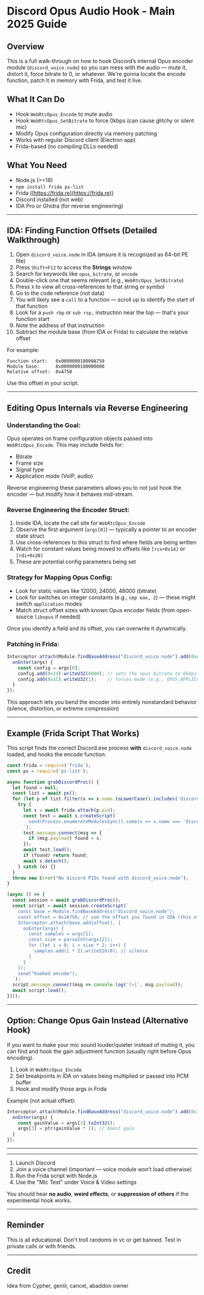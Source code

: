 # Discord Opus Audio Hook - Main 2025 Guide

## Overview

This is a full walk-through on how to hook Discord’s internal Opus encoder module (`discord_voice.node`) so you can mess with the audio — mute it, distort it, force bitrate to 0, or whatever. We're gonna locate the encode function, patch it in memory with Frida, and test it live.

## What It Can Do

- Hook `WebRtcOpus_Encode` to mute audio
- Hook `WebRtcOpus_SetBitrate` to force 0kbps (can cause glitchy or silent mic)
- Modify Opus configuration directly via memory patching
- Works with regular Discord client (Electron app)
- Frida-based (no compiling DLLs needed)

## What You Need

- Node.js (>=18)
- `npm install frida ps-list`
- Frida ([https://frida.re](https://frida.re))
- Discord installed (not web)
- IDA Pro or Ghidra (for reverse engineering)

---

## IDA: Finding Function Offsets (Detailed Walkthrough)

1. Open `discord_voice.node` in IDA (ensure it is recognized as 64-bit PE file)
2. Press `Shift+F12` to access the **Strings** window
3. Search for keywords like `opus`, `bitrate`, or `encode`
4. Double-click one that seems relevant (e.g., `WebRtcOpus_SetBitrate`)
5. Press `X` to view all cross-references to that string or symbol
6. Go to the code reference (not data)
7. You will likely see a `call` to a function — scroll up to identify the start of that function
8. Look for a `push rbp` or `sub rsp,` instruction near the top — that's your function start
9. Note the address of that instruction
10. Subtract the module base (from IDA or Frida) to calculate the relative offset

For example:

```
Function start:   0x000000018000A750
Module base:      0x0000000180000000
Relative offset:  0xA750
```

Use this offset in your script.

---

## Editing Opus Internals via Reverse Engineering

### Understanding the Goal:

Opus operates on frame configuration objects passed into `WebRtcOpus_Encode`. This may include fields for:

- Bitrate
- Frame size
- Signal type
- Application mode (VoIP, audio)

Reverse engineering these parameters allows you to not just hook the encoder — but modify how it behaves mid-stream.

### Reverse Engineering the Encoder Struct:

1. Inside IDA, locate the call site for `WebRtcOpus_Encode`
2. Observe the first argument (`args[0]`) — typically a pointer to an encoder state struct
3. Use cross-references to this struct to find where fields are being written
4. Watch for constant values being moved to offsets like `[rcx+0x14]` or `[rdi+0x20]`
5. These are potential config parameters being set

### Strategy for Mapping Opus Config:

- Look for static values like 12000, 24000, 48000 (bitrate)
- Look for switches on integer constants (e.g., `cmp eax, 2`) — these might switch `application` modes
- Match struct offset sizes with known Opus encoder fields (from open-source `libopus` if needed)

Once you identify a field and its offset, you can overwrite it dynamically.

### Patching in Frida:

```js
Interceptor.attach(Module.findBaseAddress("discord_voice.node").add(0xA750), {
  onEnter(args) {
    const config = args[0];
    config.add(0x14).writeU32(6000); // sets the opus bitrate to 6kbps
    config.add(0x1C).writeU32(1);    // forces mode (e.g., OPUS_APPLICATION_VOIP)
  }
});
```

This approach lets you bend the encoder into entirely nonstandard behavior (silence, distortion, or extreme compression)

---

## Example (Frida Script That Works)

This script finds the correct Discord.exe process **with** `discord_voice.node` loaded, and hooks the encode function.

```js
const frida = require('frida');
const ps = require('ps-list');

async function grabDiscordProc() {
  let found = null;
  const list = await ps();
  for (let p of list.filter(x => x.name.toLowerCase().includes('discord'))) {
    try {
      let s = await frida.attach(p.pid);
      const test = await s.createScript(`
        send(Process.enumerateModulesSync().some(x => x.name === 'discord_voice.node'));
      `);
      test.message.connect(msg => {
        if (msg.payload) found = s;
      });
      await test.load();
      if (found) return found;
      await s.detach();
    } catch (e) {}
  }
  throw new Error("No discord PIDs found with discord_voice.node");
}

(async () => {
  const session = await grabDiscordProc();
  const script = await session.createScript(`
    const base = Module.findBaseAddress("discord_voice.node");
    const offset = 0x1A750; // use the offset you found in IDA (this offset may be outdated or wrong)
    Interceptor.attach(base.add(offset), {
      onEnter(args) {
        const samples = args[1];
        const size = parseInt(args[2]);
        for (let i = 0; i < size * 2; i++) {
          samples.add(i * 2).writeS16(0); // silence
        }
      }
    });
    send("hooked encode");
  `);
  script.message.connect(msg => console.log('[>]', msg.payload));
  await script.load();
})();
```

---

## Option: Change Opus Gain Instead (Alternative Hook)

If you want to make your mic sound louder/quieter instead of muting it, you can find and hook the gain adjustment function (usually right before Opus encoding).

1. Look in `WebRtcOpus_Encode`
2. Set breakpoints in IDA on values being multiplied or passed into PCM buffer
3. Hook and modify those args in Frida

Example (not actual offset):

```js
Interceptor.attach(Module.findBaseAddress("discord_voice.node").add(0x11C90), {
  onEnter(args) {
    const gainValue = args[3].toInt32();
    args[3] = ptr(gainValue * 2); // boost gain
  }
});
```

---

---

1. Launch Discord
2. Join a voice channel (important — voice module won’t load otherwise)
3. Run the Frida script with Node.js
4. Use the "Mic Test" under Voice & Video settings

You should hear **no audio**, **weird effects**, or **suppression of others** if the experimental hook works.

---

## Reminder

This is all educational. Don't troll randoms in vc or get banned. Test in private calls or with friends.

---

## Credit

Idea from Cypher, geniii, cancel, abaddon owner


